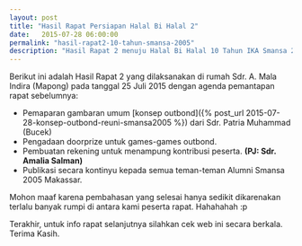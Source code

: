 ```yaml
---
layout: post
title: "Hasil Rapat Persiapan Halal Bi Halal 2"
date:   2015-07-28 06:00:00
permalink: "hasil-rapat2-10-tahun-smansa-2005"
description: "Hasil Rapat 2 menuju Halal Bi Halal 10 Tahun IKA Smansa 2005 Makassar"
---
```

Berikut ini adalah Hasil Rapat 2 yang dilaksanakan di rumah Sdr. A. Mala Indira (Mapong)
pada tanggal 25 Juli 2015 dengan agenda pemantapan rapat sebelumnya:

- Pemaparan gambaran umum [konsep outbond]({% post_url 2015-07-28-konsep-outbond-reuni-smansa2005 %}) dari Sdr. Patria Muhammad (Bucek)
- Pengadaan doorprize untuk games-games outbond.
- Pembuatan rekening untuk menampung kontribusi peserta. __(PJ: Sdr. Amalia Salman)__
- Publikasi secara kontinyu kepada semua teman-teman Alumni Smansa 2005 Makassar.

Mohon maaf karena pembahasan yang selesai hanya sedikit dikarenakan terlalu banyak
rumpi di antara kami peserta rapat. Hahahahah :p

Terakhir, untuk info rapat selanjutnya silahkan cek web ini secara berkala.
Terima Kasih.

